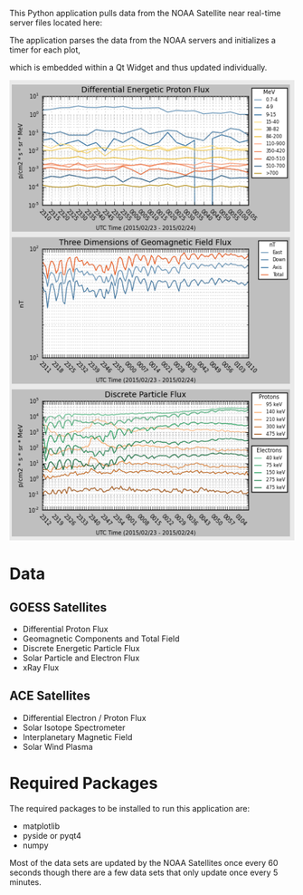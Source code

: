 This Python application pulls data from the NOAA Satellite near real-time server files located here:

The application parses the data from the NOAA servers and initializes a timer for each plot,

which is embedded within a Qt Widget and thus updated individually.

![Graph Image](screenshots/image.png "Three data graphs in the single application window.")

Data
===
GOESS Satellites
---
 * Differential Proton Flux
 * Geomagnetic Components and Total Field
 * Discrete Energetic Particle Flux
 * Solar Particle and Electron Flux
 * xRay Flux

ACE Satellites
---
 * Differential Electron / Proton Flux
 * Solar Isotope Spectrometer
 * Interplanetary Magnetic Field
 * Solar Wind Plasma

Required Packages
===
The required packages to be installed to run this application are:
 * matplotlib
 * pyside or pyqt4
 * numpy

Most of the data sets are updated by the NOAA Satellites once every 60 seconds though there
are a few data sets that only update once every 5 minutes.